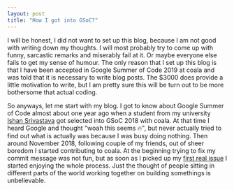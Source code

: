 ```yaml
---
layout: post
title: "How I got into GSoC?"
---
```


I will be honest, I did not want to set up this blog, because I am not good with writing down my thoughts. I will most probably try to come up with funny, sarcastic remarks and miserably fail at it. Or maybe everyone else fails to get my sense of humour. The only reason that I set up this blog is that I have been accepted in Google Summer of Code 2019 at coala and was told that it is necessary to write blog posts. The $3000 does provide a little motivation to write, but I am pretty sure this will be turn out to be more bothersome that actual coding.

So anyways, let me start with my blog. I got to know about Google Summer of Code almost about one year ago when a student from my university [Ishan Srivastava](https://github.com/ishanSrt) got selected into GSoC 2018 with coala. At that time I heard Google and thought "woah this seems 🔥", but never actually tried to find out what is actually was because I was busy doing nothing.
Then around November 2018, following couple of my friends, out of sheer boredom I started contributing to coala. At the beginning trying to fix my commit message was not fun, but as soon as I picked up my [first real issue](https://github.com/coala/coala/issues/5044) I started enjoying the whole process. Just the thought of people sitting in different parts of the world working together on building somethings is unbelievable.

